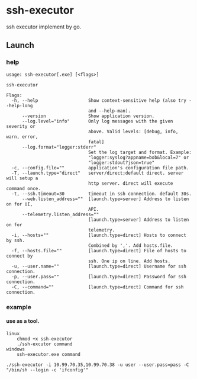 # ssh-executor
ssh executor implement by go.


## Launch

### help
    usage: ssh-executor[.exe] [<flags>]
    
    ssh-executor
    
    Flags:
      -h, --help                   Show context-sensitive help (also try --help-long
                                   and --help-man).
          --version                Show application version.
          --log.level="info"       Only log messages with the given severity or
                                   above. Valid levels: [debug, info, warn, error,
                                   fatal]
          --log.format="logger:stderr"
                                   Set the log target and format. Example:
                                   "logger:syslog?appname=bob&local=7" or
                                   "logger:stdout?json=true"
      -c, --config.file=""         application's configuration file path.
      -T, --launch.type="direct"   server/direct;default direct. server will setup a
                                   http server. direct will execute command once.
      -t, --ssh.timeout=30         timeout in ssh connection. default 30s.
          --web.listen_address=""  [launch.type=server] Address to listen on for UI,
                                   API.
          --telemetry.listen_address=""
                                   [launch.type=server] Address to listen on for
                                   telemetry.
      -i, --hosts=""               [launch.type=direct] Hosts to connect by ssh.
                                   Combined by ','. Add hosts.file.
      -f, --hosts.file=""          [launch.type=direct] File of hosts to connect by
                                   ssh. One ip on line. Add hosts.
      -u, --user.name=""           [launch.type=direct] Username for ssh connection.
      -p, --user.pass=""           [launch.type=direct] Password for ssh connection.
      -C, --command=""             [launch.type=direct] Command for ssh connection.

### example

#### use as a tool.
    
    linux 
        chmod +x ssh-executor
        ./ssh-excutor command
    windows
        ssh-executor.exe command
    
    ./ssh-executor -i 10.99.70.35,10.99.70.38 -u user --user.pass=pass -C "/bin/sh --login -c 'ifconfig'"

